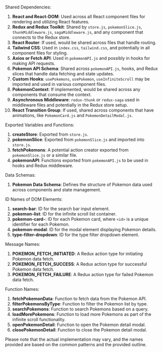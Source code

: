 Shared Dependencies:

1. **React and React-DOM**: Used across all React component files for rendering and utilizing React features.
2. **Redux and Redux Toolkit**: Shared by `store.js`, `pokemonSlice.js`, `thunkMiddleware.js`, `sagaMiddleware.js`, and any component that connects to the Redux store.
3. **React Router**: If used, would be shared across files that handle routing.
4. **Tailwind CSS**: Used in `index.css`, `tailwind.css`, and potentially in all component files for styling.
5. **Axios or Fetch API**: Used in `pokemonAPI.js` and possibly in hooks for making API requests.
6. **Pokemon API Schema**: Shared across `pokemonAPI.js`, hooks, and Redux slices that handle data fetching and state updates.
7. **Custom Hooks**: `usePokemons`, `usePokemon`, `useInfiniteScroll` may be imported and used in various component files.
8. **PokemonContext**: If implemented, would be shared across any components that consume the context.
9. **Asynchronous Middleware**: `redux-thunk` or `redux-saga` used in middleware files and potentially in the Redux store setup.
10. **React Transition Group**: If used, shared across components that have animations, like `PokemonCard.js` and `PokemonDetailModal.js`.

Exported Variables and Functions:

1. **createStore**: Exported from `store.js`.
2. **pokemonSlice**: Exported from `pokemonSlice.js` and imported into `store.js`.
3. **fetchPokemons**: A potential action creator exported from `pokemonSlice.js` or a similar file.
4. **pokemonAPI**: Functions exported from `pokemonAPI.js` to be used in hooks and Redux middleware.

Data Schemas:

1. **Pokemon Data Schema**: Defines the structure of Pokemon data used across components and state management.

ID Names of DOM Elements:

1. **search-bar**: ID for the search bar input element.
2. **pokemon-list**: ID for the infinite scroll list container.
3. **pokemon-card-<id>**: ID for each Pokemon card, where `<id>` is a unique identifier for each Pokemon.
4. **pokemon-modal**: ID for the modal element displaying Pokemon details.
5. **type-filter-dropdown**: ID for the type filter dropdown element.

Message Names:

1. **POKEMON_FETCH_INITIATED**: A Redux action type for initiating Pokemon data fetch.
2. **POKEMON_FETCH_SUCCESS**: A Redux action type for successful Pokemon data fetch.
3. **POKEMON_FETCH_FAILURE**: A Redux action type for failed Pokemon data fetch.

Function Names:

1. **fetchPokemonData**: Function to fetch data from the Pokemon API.
2. **filterPokemonsByType**: Function to filter the Pokemon list by type.
3. **searchPokemons**: Function to search Pokemons based on a query.
4. **loadMorePokemons**: Function to load more Pokemons as part of the infinite scroll functionality.
5. **openPokemonDetail**: Function to open the Pokemon detail modal.
6. **closePokemonDetail**: Function to close the Pokemon detail modal.

Please note that the actual implementation may vary, and the names provided are based on the common patterns and the provided outline.